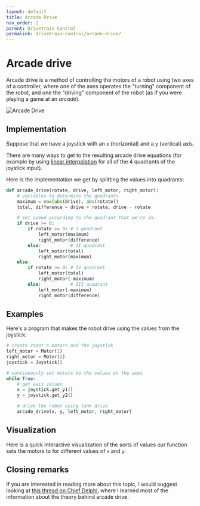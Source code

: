 ```yaml
---
layout: default
title: Arcade Drive
nav_order: 2
parent: Drivetrain Control
permalink: drivetrain-control/arcade-drive/
---
```


# Arcade drive
Arcade drive is a method of controlling the motors of a robot using two axes of a controller, where one of the axes operates the "turning" component of the robot, and one the "driving" component of the robot (as if you were playing a game at an *arcade*).

![Arcade Drive]({{site.url}}/assets/images/drivetrain-control/arcade-drive.png "Arcade Drive")


## Implementation
Suppose that we have a joystick with an `x` (horizontal) and a `y` (vertical) axis.

There are many ways to get to the resulting arcade drive equations (for example by using [linear interpolation](https://www.chiefdelphi.com/media/papers/download/3495) for all of the 4 quadrants of the joystick input).

Here is the implementation we get by splitting the values into quadrants:

```python
def arcade_drive(rotate, drive, left_motor, right_motor):
    # variables to determine the quadrants
    maximum = max(abs(drive), abs(rotate))
    total, difference = drive + rotate, drive - rotate

    # set speed according to the quadrant that we're in.
    if drive >= 0:
        if rotate >= 0: # I quadrant
            left_motor(maximum)
            right_motor(difference)
        else:           # II quadrant
            left_motor(total)
            right_motor(maximum)
    else:
        if rotate >= 0: # IV quadrant
            left_motor(total)
            right_motor(-maximum)
        else:           # III quadrant
            left_motor(-maximum)
            right_motor(difference)
```


## Examples
Here's a program that makes the robot drive using the values from the joystick:

```python
# create robot's motors and the joystick
left_motor = Motor(1)
right_motor = Motor(2)
joystick = Joystick()

# continuously set motors to the values on the axes
while True:
    # get axis values
    x = joystick.get_y1()
    y = joystick.get_y2()

    # drive the robot using tank drive
    arcade_drive(x, y, left_motor, right_motor)
```


## Visualization
Here is a quick interactive visualization of the sorts of values our function sets the motors to for different values of `x` and `y`:

<div id="sketch-holder"></div>
<script src="../../assets/js/p5.min.js"></script>
  <script>
  function setup() {
    var width = document.getElementById('sketch-holder').offsetWidth;
  	const canvas = createCanvas(width, width);
    canvas.parent('sketch-holder');
  	textStyle(NORMAL);
  }

  function draw() {
  	background(255);

    textSize(26)
    fill(200)
    textAlign(CENTER, TOP)
    text("Arcade drive visualisation", width / 2, 20)
	  textAlign(CENTER, CENTER)
    text("II", width/4, height/4)
    text("I", width * 3/4, height/4)
    text("III", width/4, height * 3/4)
    text("IV", width * 3/4, height * 3/4)
    textSize(13)

  	scale(1, -1);
  	translate(width / 2, -height / 2);

  	y = float(-mouseY + height / 2) / (height / 2)
  	x = float(mouseX - width / 2) / (width / 2)

    if (x > 1) x = 1
    if (x < -1) x = -1
    if (y > 1) y = 1
    if (y < -1) y = -1

    fill(0)
    ellipseMode(CENTER)
    ellipse(x * width / 2, y * height / 2, 2, 2)
    textAlign(CENTER, CENTER)
    drawText("(" + Number(x.toFixed(2)) + ", " + Number(y.toFixed(2)) + ")", x * width / 2, y * height / 2 + 12)

    stroke(230)
    strokeWeight(1)
    line(-width/2, y * height / 2, width/2, y * height / 2)
    line(x * width / 2, -height/2, x * width / 2, height/2)
    stroke(0)

  	stroke(130)
  	strokeWeight(1)
  	line(-width / 2, 0, width / 2, 0)
  	line(0, -height / 2, 0, height / 2)
  	stroke(0)

  	strokeWeight(2.2)
  	line(0, 0, x * width / 2, 0)
  	line(0, 0, 0, y * height / 2)
  	strokeWeight(0)

  	fill(0)
  	textAlign(LEFT, CENTER)
  	drawText("y", 5, y * height / 4)

  	textAlign(CENTER, BOTTOM)
  	drawText("x", x * width / 4, 5)

  	motorSpeeds = arcadeDrive(x, y)

  	stroke(0)
  	strokeWeight(1)
  	line(width / 4, 0, width / 4, motorSpeeds[1] * height / 2)
  	line(-width / 4, 0, -width / 4, motorSpeeds[0] * height / 2)
  	strokeWeight(0)

    fill(0)
    textAlign(CENTER, CENTER)
    drawText("Right Motor\n" + Number(motorSpeeds[1].toFixed(2)), width / 4, motorSpeeds[1] * height / 4)
    drawText("Left Motor\n" + Number(motorSpeeds[0].toFixed(2)), -width / 4, motorSpeeds[0] * height / 4)
  }

  function arcadeDrive(x, y) {
  	maximum = max(abs(y), abs(x))
  	total = y + x
  	difference = y - x

  	if (y >= 0) {
  		if (x >= 0) return [maximum, difference]
  		else return [total, maximum]
  	} else {
  		if (x >= 0) return [total, -maximum]
  		else return [-maximum, difference]
  	}
  }

  function drawText(string, x, y, rotateBy = 0) {
  	push()
  	translate(x, y)
  	scale(1, -1)
  	rotate(rotateBy)
  	text(string, 0, 0)
  	pop()
  }

  function windowResized() {
    var width = document.getElementById('sketch-holder').offsetWidth;
    resizeCanvas(width, width);
  }
  </script>


## Closing remarks
If you are interested in reading more about this topic, I would suggest looking at [this thread on Chief Delphi](https://www.chiefdelphi.com/media/papers/2661), where I learned most of the information about the theory behind arcade drive.
